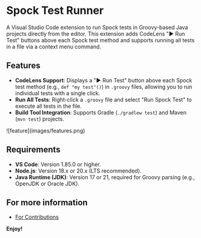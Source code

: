 
# Spock Test Runner

A Visual Studio Code extension to run Spock tests in Groovy-based Java projects directly from the editor. This extension adds CodeLens "▶ Run Test" buttons above each Spock test method and supports running all tests in a file via a context menu command.

## Features

- **CodeLens Support**: Displays a "▶ Run Test" button above each Spock test method (e.g., `def "my test"()`) in `.groovy` files, allowing you to run individual tests with a single click.
- **Run All Tests**: Right-click a `.groovy` file and select "Run Spock Test" to execute all tests in the file.
- **Build Tool Integration**: Supports Gradle (`./gradlew test`) and Maven (`mvn test`) projects.

\!\[feature\]\(images/features.png\)

## Requirements

- **VS Code**: Version 1.85.0 or higher.
- **Node.js**: Version 18.x or 20.x (LTS recommended).
- **Java Runtime (JDK)**: Version 17 or 21, required for Groovy parsing (e.g., OpenJDK or Oracle JDK).


## For more information

* [For Contributions](https://github.com/donnffd/spock-test-runner)

**Enjoy!**
